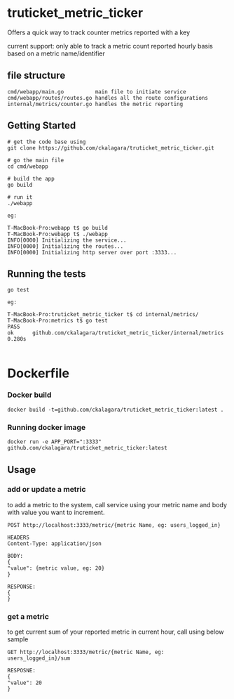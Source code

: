 # truticket_metric_ticker

Offers a quick way to track counter metrics reported with a key

current support:
only able to track a metric count reported hourly basis based on a metric name/identifier 

## file structure

```$xslt
cmd/webapp/main.go          main file to initiate service 
cmd/webapp/routes/routes.go handles all the route configurations
internal/metrics/counter.go handles the metric reporting
```


## Getting Started

```$xslt
# get the code base using
git clone https://github.com/ckalagara/truticket_metric_ticker.git

# go the main file
cd cmd/webapp

# build the app
go build

# run it
./webapp

eg:

T-MacBook-Pro:webapp t$ go build
T-MacBook-Pro:webapp t$ ./webapp 
INFO[0000] Initializing the service...                  
INFO[0000] Initializing the routes...                   
INFO[0000] Initializing http server over port :3333...  

```

## Running the tests

```$xslt
go test

eg:

T-MacBook-Pro:truticket_metric_ticker t$ cd internal/metrics/
T-MacBook-Pro:metrics t$ go test
PASS
ok      github.com/ckalagara/truticket_metric_ticker/internal/metrics   0.280s


```

# Dockerfile
### Docker build
```
docker build -t=github.com/ckalagara/truticket_metric_ticker:latest .
```

### Running docker image
```
docker run -e APP_PORT=":3333" github.com/ckalagara/truticket_metric_ticker:latest
```

## Usage

### add or update a metric

to add a metric to the system, call service using your metric name and body with value you want to increment.

```$xslt
POST http://localhost:3333/metric/{metric Name, eg: users_logged_in}

HEADERS
Content-Type: application/json

BODY:
{
"value": {metric value, eg: 20}
}

RESPONSE:
{
}
```

### get a metric

to get current sum of your reported metric in current hour, call using below sample

```$xslt
GET http://localhost:3333/metric/{metric Name, eg: users_logged_in}/sum

RESPOSNE:
{
"value": 20
}
```